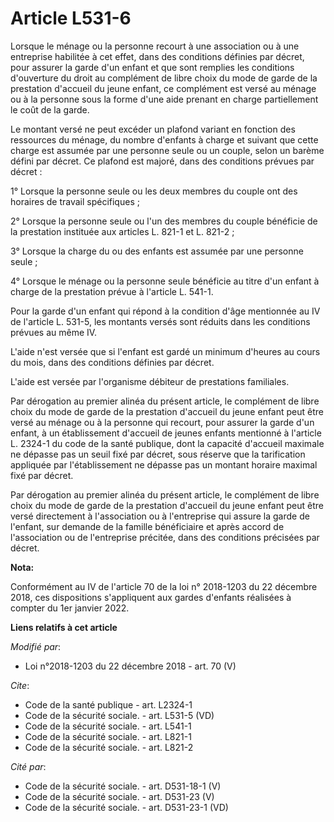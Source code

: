 # Article L531-6

Lorsque le ménage ou la personne recourt à une association ou à une entreprise habilitée à cet effet, dans des conditions
définies par décret, pour assurer la garde d'un enfant et que sont remplies les conditions d'ouverture du droit au complément
de libre choix du mode de garde de la prestation d'accueil du jeune enfant, ce complément est versé au ménage ou à la
personne sous la forme d'une aide prenant en charge partiellement le coût de la garde.

Le montant versé ne peut excéder un plafond variant en fonction des ressources du ménage, du nombre d'enfants à charge et
suivant que cette charge est assumée par une personne seule ou un couple, selon un barème défini par décret. Ce plafond est
majoré, dans des conditions prévues par décret :

1° Lorsque la personne seule ou les deux membres du couple ont des horaires de travail spécifiques ;

2° Lorsque la personne seule ou l'un des membres du couple bénéficie de la prestation instituée aux articles L. 821-1 et L.
821-2 ;

3° Lorsque la charge du ou des enfants est assumée par une personne seule ;

4° Lorsque le ménage ou la personne seule bénéficie au titre d'un enfant à charge de la prestation prévue à l'article L.
541-1.

Pour la garde d'un enfant qui répond à la condition d'âge mentionnée au IV de l'article L. 531-5, les montants versés sont
réduits dans les conditions prévues au même IV.

L'aide n'est versée que si l'enfant est gardé un minimum d'heures au cours du mois, dans des conditions définies par décret.

L'aide est versée par l'organisme débiteur de prestations familiales.

Par dérogation au premier alinéa du présent article, le complément de libre choix du mode de garde de la prestation d'accueil
du jeune enfant peut être versé au ménage ou à la personne qui recourt, pour assurer la garde d'un enfant, à un établissement
d'accueil de jeunes enfants mentionné à l'article L. 2324-1 du code de la santé publique, dont la capacité d'accueil maximale
ne dépasse pas un seuil fixé par décret, sous réserve que la tarification appliquée par l'établissement ne dépasse pas un
montant horaire maximal fixé par décret.

Par dérogation au premier alinéa du présent article, le complément de libre choix du mode de garde de la prestation d'accueil
du jeune enfant peut être versé directement à l'association ou à l'entreprise qui assure la garde de l'enfant, sur demande de
la famille bénéficiaire et après accord de l'association ou de l'entreprise précitée, dans des conditions précisées par
décret.

**Nota:**

Conformément au IV de l'article 70 de la loi n° 2018-1203 du 22 décembre 2018, ces dispositions s'appliquent aux gardes
d'enfants réalisées à compter du 1er janvier 2022.

**Liens relatifs à cet article**

_Modifié par_:

  - Loi n°2018-1203 du 22 décembre 2018 - art. 70 (V)

_Cite_:

  - Code de la santé publique - art. L2324-1
  - Code de la sécurité sociale. - art. L531-5 (VD)
  - Code de la sécurité sociale. - art. L541-1
  - Code de la sécurité sociale. - art. L821-1
  - Code de la sécurité sociale. - art. L821-2

_Cité par_:

  - Code de la sécurité sociale. - art. D531-18-1 (V)
  - Code de la sécurité sociale. - art. D531-23 (V)
  - Code de la sécurité sociale. - art. D531-23-1 (VD)

